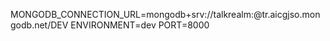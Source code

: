 MONGODB_CONNECTION_URL=mongodb+srv://talkrealm:<password>@tr.aicgjso.mongodb.net/DEV
ENVIRONMENT=dev
PORT=8000

